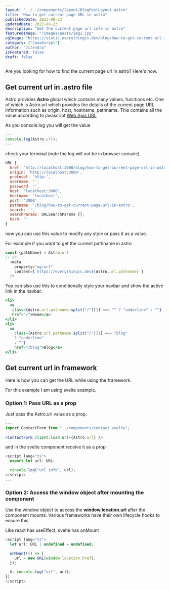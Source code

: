 ```yaml
---
layout: "../../components/layout/BlogPostLayout.astro"
title: "How to get current page URL in astro"
publishedDate: 2023-08-23
updatedDate: 2023-08-23
description: "Get the current page url info in astro"
featuredImage: "/images/posts/img1.jpg"
ogImage: "https://static.everythingcs.dev/blog/how-to-get-current-url-in-astro-image.png"
category: ["JavaScript"]
author: "Jitendra"
isFeatured: false
draft: false
---
```


Are you looking for how to find the current page url in astro? Here's how.

## Get current url in .astro file
Astro provides **Astro** global which contains many values, functions etc. One of which is Astro.url which provides the details of the current page URL information such as origin, host, hostname, pathname. This contains all the value according to javascript [Web Apis URL](https://developer.mozilla.org/en-US/docs/Web/API/URL)

As you console.log you will get the value

```js
---
console.log(Astro.url);
---
```

check your terminal (note the log will not be in browser console)

```js
URL {
  href: 'http://localhost:3000/blog/how-to-get-current-page-url-in-astro',
  origin: 'http://localhost:3000',
  protocol: 'http:',
  username: '',
  password: '',
  host: 'localhost:3000',
  hostname: 'localhost',
  port: '3000',
  pathname: '/blog/how-to-get-current-page-url-in-astro',
  search: '',
  searchParams: URLSearchParams {},
  hash: ''
}

```

now you can use this value to modify any style or pass it as a value. 

For example if you want to get the current pathname in astro

```js
const {pathName} = Astro.url
// or
  <meta
    property="og:url"
    content={`https://everythingcs.dev${Astro.url.pathname}`}
  />
```

You can also use this to conditionally style your navbar and show the active link in the navbar.

```jsx
<li>
  <a
   class={Astro.url.pathname.split("/")[1] === "" ? "underline" : ""}
   href="/">Home</a>
</li>
<li>
  <a
    class={Astro.url.pathname.split("/")[1] === "blog"
    ? "underline"
    : ""}
    href="/blog">Blog</a>
</li>
```

## Get current url in framework 

Here is how you can get the URL while using the framework.

For this example I am using svelte example.

### Option 1: Pass URL as a prop

Just pass the Astro.url value as a prop.

```jsx
---
import ContactForm from "../components/contact.svelte";
---
<ContactForm client:load url={Astro.url} />
```

and in the svelte component receive it as a prop

```js
<script lang="ts">
  export let url: URL;

  console.log("url info", url);
</script>
...

```

### Option 2: Access the window object after mounting the component

Use the window object to access the **window.location.url** after the component mounts. Various frameworks have their own lifecycle hooks to ensure this.

Like react has useEffect, svelte has onMount

```js
<script lang="ts">
  let url: URL | undefined = undefined;

  onMount(() => {
    url = new URL(window.location.href);
  });

  $: console.log("url", url);
})
</script>
```

